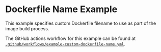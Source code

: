 # Dockerfile Name Example

This example specifies custom Dockerfile filename to use as part of the image build process.

The GitHub actions workflow for this example can be found at
[`.github/workflows/example-custom-dockerfile-name.yml`](../../.github/workflows/example-custom-dockerfile-name.yml).